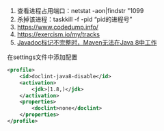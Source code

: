 1. 查看进程占用端口：netstat -aon|findstr "1099
2. 杀掉该进程：taskkill -f -pid “pid的进程号”
1. https://www.codedump.info/
4. https://exercism.io/my/tracks
5. [Javadoc标记不完整时，Maven无法在Java 8中工作](https://stackoverflow.com/questions/15886209/maven-is-not-working-in-java-8-when-javadoc-tags-are-incomplete)

在settings文件中添加配置

```xml
<profile>
	<id>doclint-java8-disable</id>
	<activation>
		<jdk>[1.8,)</jdk>
	</activation>
    <properties>
    	<doclint>none</doclint>
    </properties>
</profile>
```

